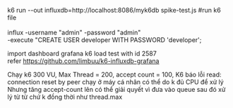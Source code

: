 k6 run --out influxdb=http://localhost:8086/myk6db spike-test.js #run k6 file <br>
<br>
influx -username "admin" -password "admin" \
        -execute "CREATE USER developer WITH PASSWORD 'developer';
        
import dashboard grafana k6 load test with id 2587 <br>
refer https://github.com/limbuu/k6-influxdb-grafana <br>

Chạy k6 300 VU, Max Thread = 200, accept count = 100, K6 báo lỗi read: connection reset by peer chạy ở máy cá nhân có thể do k đủ CPU để xử lý <br>
Nhưng tăng accept-count lên có thể giải quyết vì đưa vào queue sau đó xử lý từ từ chứ k đồng thời như thread.max